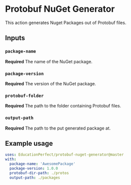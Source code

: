# Protobuf NuGet Generator

This action generates Nuget Packages out of Protobuf files.

## Inputs

### `package-name`

**Required** The name of the NuGet package.

### `package-version`

**Required** The version of the NuGet package.

### `protobuf-folder`

**Required** The path to the folder containing Protobuf files.

### `output-path`

**Required** The path to the put generated package at.

## Example usage

```yaml
uses: EducationPerfect/protobuf-nuget-generator@master
with:
  package-name: 'AwesomePackage'
  package-version: 1.0.0
  protobuf-dir-path: ./protos
  output-path: ./packages
```
